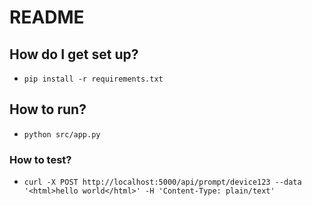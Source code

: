 # README #

## How do I get set up?

* `pip install -r requirements.txt`

## How to run?

* `python src/app.py`

### How to test? ###

* `curl -X POST http://localhost:5000/api/prompt/device123 --data '<html>hello world</html>' -H 'Content-Type: plain/text'`
